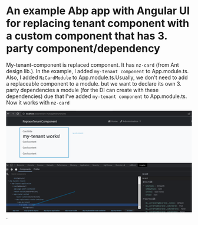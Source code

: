 # An example Abp app with Angular UI for replacing tenant component with a custom component that has 3. party component/dependency

My-tenant-component is replaced component. It has `nz-card` (from Ant design lib.).
In the example, I added `my-tenant component` to App.module.ts. Also, I added  `NzCardModule` to App.module.ts.Usually, we don't need to add a replaceable component to a module.
 but we want to declare its own 3. party dependencies a module (for  the DI can create with these dependencies) 
due that I've added  `my-tenant component` to App.module.ts. Now it works with `nz-card`



![Example](./image1.png).

